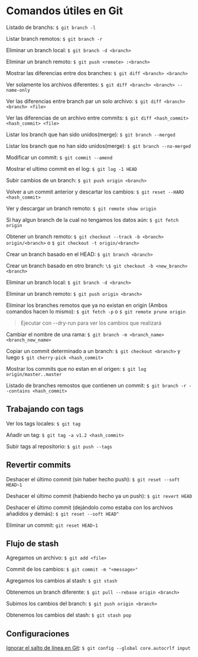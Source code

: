 # Comandos útiles en Git

Listado de branchs:
`$ git branch -l`

Listar branch remotos:
`$ git branch -r`

Eliminar un branch local:
`$ git branch -d <branch>`

Eliminar un branch remoto:
`$ git push <remote> :<branch>`

Mostrar las diferencias entre dos branches:
`$ git diff <branch> <branch>`

Ver solamente los archivos diferentes:
`$ git diff <branch> <branch> --name-only`

Ver las diferencias entre branch par un solo archivo:
`$ git diff <branch> <branch> <file>`

Ver las diferencias de un archivo entre commits:
`$ git diff <hash_commit> <hash_commit> <file>`

Listar los branch que han sido unidos(merge):
`$ git branch --merged`

Listar los branch que no han sido unidos(merge):
`$ git branch --no-merged`

Modificar un commit:
`$ git commit --amend`

Mostrar el ultimo commit en el log:
`$ git log -1 HEAD`

Subir cambios de un branch:
`$ git push origin <branch>`

Volver a un commit anterior y descartar los cambios:
`$ git reset --HARD <hash_commit>`

Ver y descargar un branch remoto:
`$ git remote show origin`

Si hay algun branch de la cual no tengamos los datos aún:
`$ git fetch origin`

Obtener un branch remoto:
`$ git checkout --track -b <branch> origin/<branch>` o `$ git checkout -t origin/<branch>`

Crear un branch basado en el HEAD:
`$ git branch <branch>`

Crear un branch basado en otro branch:
`\$ git checkout -b <new_branch> <branch>`

Eliminar un branch local:
`$ git branch -d <branch>`

Eliminar un branch remoto:
`$ git push origin <branch>`

Eliminar los branches remotos que ya no existan en origin (Ambos comandos hacen lo mismo):
`$ git fetch -p` o `$ git remote prune origin`

> Ejecutar con --dry-run para ver los cambios que realizará

Cambiar el nombre de una rama:
`$ git branch -m <branch_name> <branch_new_name>`

Copiar un commit determinado a un branch:
`$ git checkout <branch>` y luego `$ git cherry-pick <hash_commit>`

Mostrar los commits que no estan en el origen:
`$ git log origin/master..master`

Listado de branches remostos que contienen un commit:
`$ git branch -r --contains <hash_commit>`

## Trabajando con tags

Ver los tags locales:
`$ git tag`

Añadir un tag:
`$ git tag -a v1.2 <hash_commit>`

Subir tags al repositorio:
`$ git push --tags`

## Revertir commits

Deshacer el último commit (sin haber hecho push):
`$ git reset --soft HEAD~1`

Deshacer el último commit (habiendo hecho ya un push):
`$ git revert HEAD`

Deshacer el último commit (dejándolo como estaba con los archivos añadidos y demás):
`$ git reset --soft HEAD^`

Eliminar un commit:
`git reset HEAD~1`

## Flujo de stash

Agregamos un archivo:
`$ git add <file>`

Commit de los cambios:
`$ git commit -m "<message>"`

Agregamos los cambios al stash:
`$ git stash`

Obtenemos un branch diferente:
`$ git pull --rebase origin <branch>`

Subimos los cambios del branch:
`$ git push origin <branch>`

Obtenemos los cambios del stash:
`$ git stash pop`

## Configuraciones

[Ignorar el salto de línea en Git](http://help.github.com/line-endings/):
`$ git config --global core.autocrlf input`
